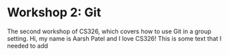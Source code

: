 # Workshop 2: Git

The second workshop of CS326, which covers how to use Git in a group setting.
Hi, my name is Aarsh Patel and I love CS326! This is some text that I needed to add
